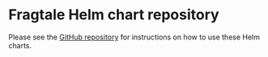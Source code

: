 # Fragtale Helm chart repository

Please see the [GitHub repository](https://github.com/mydriatech/clacheless) for instructions on how to use these Helm charts.
